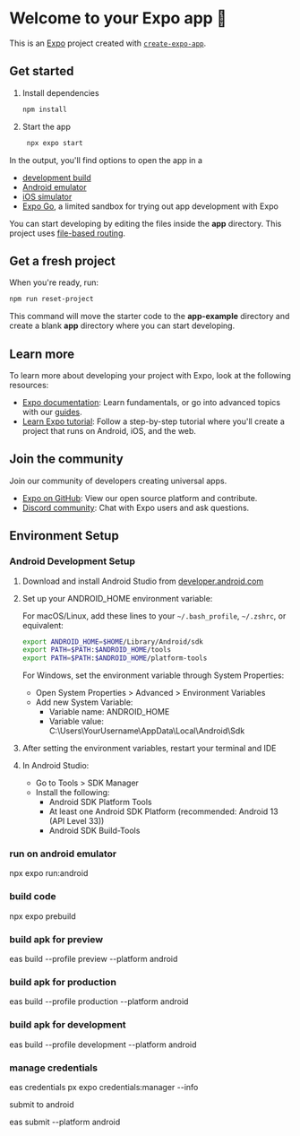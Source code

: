 # Welcome to your Expo app 👋

This is an [Expo](https://expo.dev) project created with [`create-expo-app`](https://www.npmjs.com/package/create-expo-app).

## Get started

1. Install dependencies

   ```bash
   npm install
   ```

2. Start the app

   ```bash
    npx expo start
   ```

In the output, you'll find options to open the app in a

- [development build](https://docs.expo.dev/develop/development-builds/introduction/)
- [Android emulator](https://docs.expo.dev/workflow/android-studio-emulator/)
- [iOS simulator](https://docs.expo.dev/workflow/ios-simulator/)
- [Expo Go](https://expo.dev/go), a limited sandbox for trying out app development with Expo

You can start developing by editing the files inside the **app** directory. This project uses [file-based routing](https://docs.expo.dev/router/introduction).

## Get a fresh project

When you're ready, run:

```bash
npm run reset-project
```

This command will move the starter code to the **app-example** directory and create a blank **app** directory where you can start developing.

## Learn more

To learn more about developing your project with Expo, look at the following resources:

- [Expo documentation](https://docs.expo.dev/): Learn fundamentals, or go into advanced topics with our [guides](https://docs.expo.dev/guides).
- [Learn Expo tutorial](https://docs.expo.dev/tutorial/introduction/): Follow a step-by-step tutorial where you'll create a project that runs on Android, iOS, and the web.

## Join the community

Join our community of developers creating universal apps.

- [Expo on GitHub](https://github.com/expo/expo): View our open source platform and contribute.
- [Discord community](https://chat.expo.dev): Chat with Expo users and ask questions.

## Environment Setup

### Android Development Setup

1. Download and install Android Studio from [developer.android.com](https://developer.android.com/studio)

2. Set up your ANDROID_HOME environment variable:

   For macOS/Linux, add these lines to your `~/.bash_profile`, `~/.zshrc`, or equivalent:
   ```bash
   export ANDROID_HOME=$HOME/Library/Android/sdk
   export PATH=$PATH:$ANDROID_HOME/tools
   export PATH=$PATH:$ANDROID_HOME/platform-tools
   ```

   For Windows, set the environment variable through System Properties:
   - Open System Properties > Advanced > Environment Variables
   - Add new System Variable:
     - Variable name: ANDROID_HOME
     - Variable value: C:\Users\YourUsername\AppData\Local\Android\Sdk

3. After setting the environment variables, restart your terminal and IDE

4. In Android Studio:
   - Go to Tools > SDK Manager
   - Install the following:
     - Android SDK Platform Tools
     - At least one Android SDK Platform (recommended: Android 13 (API Level 33))
     - Android SDK Build-Tools


### run on android emulator
npx expo run:android

### build code
npx expo prebuild

### build apk for preview
eas build --profile preview --platform android

### build apk for production
eas build --profile production --platform android

### build apk for development
eas build --profile development --platform android

### manage credentials
eas credentials
px expo credentials:manager --info

submit to android



eas submit --platform android